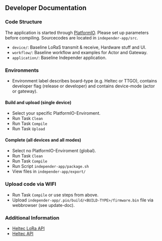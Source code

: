 ## Developer Documentation

### Code Structure

The application is started through [PlatformIO](https://platformio.org/). Please set up parameters before compiling. Sourcecodes are located in `independer-app/src`.

- `device/`: Baseline LoRaS transmit & receive, Hardware stuff and UI.
- `workflow/`: Baseline workflow and examples for Actor and Gateway.
- `application/`: Baseline Independer application.

### Environments

- Environment label describes board-type (e.g. Heltec or TTGO), contains developer flag (release or developer) and contains device-mode (actor or gateway).

#### Build and upload (single device)

- Select your specific PlatformIO-Enviroment.
- Run Task `Clean`
- Run Task `Compile`
- Run Task `Upload`

#### Complete (all devices and all modes)

- Select no PlatformIO-Enviroment (global).
- Run Task `Clean`
- Run Task `Compile`
- Run Script `independer-app/package.sh`
- View files in `independer-app/export/`

### Upload code via WIFI

- Run Task `Compile` or use steps from above.
- Upload ``independer-app/.pio/build/<BUILD-TYPE>/firmware.bin`` file via webbrowser (see update-doc).

### Additional Information

- [Heltec LoRa API](https://github.com/HelTecAutomation/Heltec_ESP32/blob/master/src/lora/API.md)
- [Heltec API](https://github.com/HelTecAutomation/Heltec_ESP32/blob/master/src/oled/API.md)
